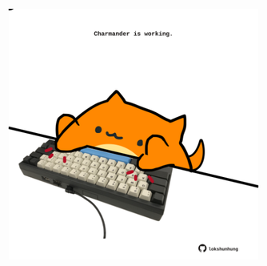<!-- built at 11/12/2022, 11:00:56 UTC -->
<p align="center">
  <img width="500" height="500" src="./ReadmeImage.svg">
</p>

